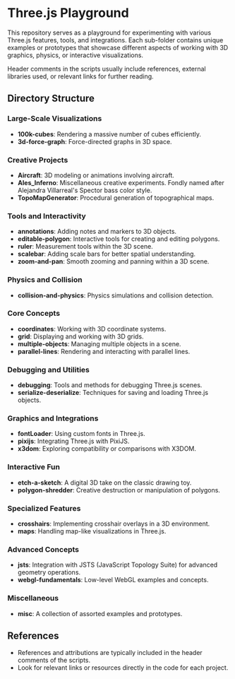 # Three.js Playground

This repository serves as a playground for experimenting with various Three.js features, tools, and integrations. Each sub-folder contains unique examples or prototypes that showcase different aspects of working with 3D graphics, physics, or interactive visualizations.

Header comments in the scripts usually include references, external libraries used, or relevant links for further reading.

## Directory Structure

### Large-Scale Visualizations
- **100k-cubes**: Rendering a massive number of cubes efficiently.
- **3d-force-graph**: Force-directed graphs in 3D space.

### Creative Projects
- **Aircraft**: 3D modeling or animations involving aircraft.
- **Ales_Inferno**: Miscellaneous creative experiments. Fondly named after Alejandra Villarreal's Spector bass color style.
- **TopoMapGenerator**: Procedural generation of topographical maps.

### Tools and Interactivity
- **annotations**: Adding notes and markers to 3D objects.
- **editable-polygon**: Interactive tools for creating and editing polygons.
- **ruler**: Measurement tools within the 3D scene.
- **scalebar**: Adding scale bars for better spatial understanding.
- **zoom-and-pan**: Smooth zooming and panning within a 3D scene.

### Physics and Collision
- **collision-and-physics**: Physics simulations and collision detection.

### Core Concepts
- **coordinates**: Working with 3D coordinate systems.
- **grid**: Displaying and working with 3D grids.
- **multiple-objects**: Managing multiple objects in a scene.
- **parallel-lines**: Rendering and interacting with parallel lines.

### Debugging and Utilities
- **debugging**: Tools and methods for debugging Three.js scenes.
- **serialize-deserialize**: Techniques for saving and loading Three.js objects.

### Graphics and Integrations
- **fontLoader**: Using custom fonts in Three.js.
- **pixijs**: Integrating Three.js with PixiJS.
- **x3dom**: Exploring compatibility or comparisons with X3DOM.

### Interactive Fun
- **etch-a-sketch**: A digital 3D take on the classic drawing toy.
- **polygon-shredder**: Creative destruction or manipulation of polygons.

### Specialized Features
- **crosshairs**: Implementing crosshair overlays in a 3D environment.
- **maps**: Handling map-like visualizations in Three.js.

### Advanced Concepts
- **jsts**: Integration with JSTS (JavaScript Topology Suite) for advanced geometry operations.
- **webgl-fundamentals**: Low-level WebGL examples and concepts.

### Miscellaneous
- **misc**: A collection of assorted examples and prototypes.

## References

- References and attributions are typically included in the header comments of the scripts.
- Look for relevant links or resources directly in the code for each project.

<br>
